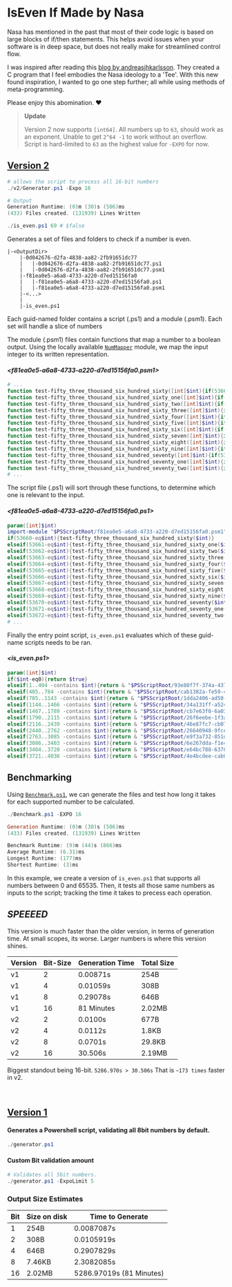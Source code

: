 # IsEven If Made by Nasa
Nasa has mentioned in the past that most of their code logic is based on large blocks of if/then statements. This helps avoid issues when your software is in deep space, but does not really make for streamlined control flow.

I was inspired after reading this [blog by andreasjhkarlsson](https://andreasjhkarlsson.github.io//jekyll/update/2023/12/27/4-billion-if-statements.html). They created a C program that I feel embodies the Nasa ideology to a 'Tee'. With this new found inspiration, I wanted to go one step further; all while using methods of meta-programming.

Please enjoy this abomination. ❤️

> **Update**
> 
> Version 2 now supports `[int64]`. All numbers up to `63`, should work as an exponent. Unable to get `2^64 -1` to work without an overflow. Script is hard-limited to `63` as the highest value for `-EXPO` for now.
>

## [Version 2](./v2/)

```powershell
# allows the script to process all 16-bit numbers
./v2/Generator.ps1 -Expo 16 

# Output
Generation Runtime: (0)m (30)s (506)ms
(433) Files created. (131939) Lines Written
```
```powershell
./is_even.ps1 69 # $false
```

Generates a set of files and folders to check if a number is even.
```directory
|-<OutputDir>
    |-0d042676-d2fa-4838-aa82-2fb91651dc77
    |   |-0d042676-d2fa-4838-aa82-2fb91651dc77.ps1
    |   |-0d042676-d2fa-4838-aa82-2fb91651dc77.psm1
    |-f81ea0e5-a6a8-4733-a220-d7ed15156fa0
    |   |-f81ea0e5-a6a8-4733-a220-d7ed15156fa0.ps1
    |   |-f81ea0e5-a6a8-4733-a220-d7ed15156fa0.psm1
    |-<...>
    |
    |-is_even.ps1
```

Each guid-named folder contains a script (.ps1) and a module (.psm1).
Each set will handle a slice of numbers

The module (.psm1) files contain functions that map a number to a boolean output. Using the locally available [`NumMapper`](v2/NumMapper/README.md) module, we map the input integer to its written representation.

#### *<f81ea0e5-a6a8-4733-a220-d7ed15156fa0.psm1>*
```powershell
# ...
function test-fifty_three_thousand_six_hundred_sixty([int]$int){if(53660-eq$int){return $True}}
function test-fifty_three_thousand_six_hundred_sixty_one([int]$int){if(53661-eq$int){return $False}}
function test-fifty_three_thousand_six_hundred_sixty_two([int]$int){if(53662-eq$int){return $True}}
function test-fifty_three_thousand_six_hundred_sixty_three([int]$int){if(53663-eq$int){return $False}}
function test-fifty_three_thousand_six_hundred_sixty_four([int]$int){if(53664-eq$int){return $True}}
function test-fifty_three_thousand_six_hundred_sixty_five([int]$int){if(53665-eq$int){return $False}}
function test-fifty_three_thousand_six_hundred_sixty_six([int]$int){if(53666-eq$int){return $True}}
function test-fifty_three_thousand_six_hundred_sixty_seven([int]$int){if(53667-eq$int){return $False}}
function test-fifty_three_thousand_six_hundred_sixty_eight([int]$int){if(53668-eq$int){return $True}}
function test-fifty_three_thousand_six_hundred_sixty_nine([int]$int){if(53669-eq$int){return $False}}
function test-fifty_three_thousand_six_hundred_seventy([int]$int){if(53670-eq$int){return $True}}
function test-fifty_three_thousand_six_hundred_seventy_one([int]$int){if(53671-eq$int){return $False}}
function test-fifty_three_thousand_six_hundred_seventy_two([int]$int){if(53672-eq$int){return $True}}
# ...
```

The script file (.ps1) will sort through these functions, to determine which one is relevant to the input.

#### *<f81ea0e5-a6a8-4733-a220-d7ed15156fa0.ps1>*
```Powershell
param([int]$int)
import-module "$PSScriptRoot/f81ea0e5-a6a8-4733-a220-d7ed15156fa0.psm1"
if(53660-eq$int){test-fifty_three_thousand_six_hundred_sixty($int)}
elseif(53661-eq$int){test-fifty_three_thousand_six_hundred_sixty_one($int)}
elseif(53662-eq$int){test-fifty_three_thousand_six_hundred_sixty_two($int)}
elseif(53663-eq$int){test-fifty_three_thousand_six_hundred_sixty_three($int)}
elseif(53664-eq$int){test-fifty_three_thousand_six_hundred_sixty_four($int)}
elseif(53665-eq$int){test-fifty_three_thousand_six_hundred_sixty_five($int)}
elseif(53666-eq$int){test-fifty_three_thousand_six_hundred_sixty_six($int)}
elseif(53667-eq$int){test-fifty_three_thousand_six_hundred_sixty_seven($int)}
elseif(53668-eq$int){test-fifty_three_thousand_six_hundred_sixty_eight($int)}
elseif(53669-eq$int){test-fifty_three_thousand_six_hundred_sixty_nine($int)}
elseif(53670-eq$int){test-fifty_three_thousand_six_hundred_seventy($int)}
elseif(53671-eq$int){test-fifty_three_thousand_six_hundred_seventy_one($int)}
elseif(53672-eq$int){test-fifty_three_thousand_six_hundred_seventy_two($int)}
# ...
```

Finally the entry point script, `is_even.ps1` evaluates which of these guid-name scripts needs to be ran.

#### *<is_even.ps1>*
```powershell
param([int]$int)
if($int-eq0){return $true}
elseif(1..404 -contains $int){return & "$PSScriptRoot/93e80f7f-374a-4370-a670-d0152ddb72be/93e80f7f-374a-4370-a670-d0152ddb72be.ps1" $int}
elseif(405..784 -contains $int){return & "$PSScriptRoot/cab1382a-fe59-428b-bb41-74b267723dc5/cab1382a-fe59-428b-bb41-74b267723dc5.ps1" $int}
elseif(785..1143 -contains $int){return & "$PSScriptRoot/1dda2406-ad50-4bba-b545-55230acd03cf/1dda2406-ad50-4bba-b545-55230acd03cf.ps1" $int}
elseif(1144..1466 -contains $int){return & "$PSScriptRoot/34a131ff-a524-4b96-bb58-2274ea35a5f2/34a131ff-a524-4b96-bb58-2274ea35a5f2.ps1" $int}
elseif(1467..1789 -contains $int){return & "$PSScriptRoot/cb7e63f0-6a03-4218-9d8f-44a95541397e/cb7e63f0-6a03-4218-9d8f-44a95541397e.ps1" $int}
elseif(1790..2115 -contains $int){return & "$PSScriptRoot/26f6eebe-1f3a-447f-996a-7e72dbc3cc0b/26f6eebe-1f3a-447f-996a-7e72dbc3cc0b.ps1" $int}
elseif(2116..2439 -contains $int){return & "$PSScriptRoot/46e87fc7-cb07-43be-9732-94707c272cd3/46e87fc7-cb07-43be-9732-94707c272cd3.ps1" $int}
elseif(2440..2762 -contains $int){return & "$PSScriptRoot/26640948-9fce-48cd-88b7-cecc5f0f92bb/26640948-9fce-48cd-88b7-cecc5f0f92bb.ps1" $int}
elseif(2763..3085 -contains $int){return & "$PSScriptRoot/e9f3a732-851d-4c12-bda9-070f4dfa7ea5/e9f3a732-851d-4c12-bda9-070f4dfa7ea5.ps1" $int}
elseif(3086..3403 -contains $int){return & "$PSScriptRoot/6e267dda-f1e4-4220-8d59-86a25692f61a/6e267dda-f1e4-4220-8d59-86a25692f61a.ps1" $int}
elseif(3404..3720 -contains $int){return & "$PSScriptRoot/e64bc788-6378-4814-81ce-d9292cc93b22/e64bc788-6378-4814-81ce-d9292cc93b22.ps1" $int}
elseif(3721..4036 -contains $int){return & "$PSScriptRoot/4e4bcdee-cab0-4f7e-8500-7af53871c118/4e4bcdee-cab0-4f7e-8500-7af53871c118.ps1" $int}
```

## Benchmarking
Using [`Benchmark.ps1`](Benchmark.ps1), we can generate the files and test how long it takes for each supported number to be calculated.

```powershell
./Benchmark.ps1 -EXPO 16

Generation Runtime: (0)m (30)s (506)ms
(433) Files created. (131939) Lines Written

Benchmark Runtime: (9)m (44)s (866)ms
Average Runtime: (6.31)ms
Longest Runtime: (177)ms
Shortest Runtime: (3)ms
```

In this example, we create a version of `is_even.ps1` that supports all numbers between 0 and 65535. Then, it tests all those same numbers as inputs to the script; tracking the time it takes to precess each operation.

## *SPEEEED*
This version is much faster than the older version, in terms of generation time. At small scopes, its worse. Larger numbers is where this version shines.

| Version | Bit-Size | Generation Time | Total Size |
| ------- | -------- | --------------- | ---------- |
| v1      | 2        | 0.00871s        | 254B       |
| v1      | 4        | 0.01059s        | 308B       |
| v1      | 8        | 0.29078s        | 646B       |
| v1      | 16       | 81 Minutes      | 2.02MB     |
| v2      | 2        | 0.0100s         | 677B       |
| v2      | 4        | 0.0112s         | 1.8KB      |
| v2      | 8        | 0.0701s         | 29.8KB     |
| v2      | 16       | 30.506s         | 2.19MB     |

Biggest standout being 16-bit.
`5286.970s > 30.506s` That is `~173 times` faster in v2.

<br>

## [Version 1](./v1/)
#### Generates a Powershell script, validating all 8bit numbers by default. 

```Powershell
./generator.ps1
```

#### Custom Bit validation amount
```Powershell
# Validates all 5bit numbers.
./generator.ps1 -ExpoLimit 5
```

### Output Size Estimates
| Bit | Size on disk | Time to Generate         |
| --- | ------------ | ------------------------ |
| 1   | 254B         | 0.0087087s               |
| 2   | 308B         | 0.0105919s               |
| 4   | 646B         | 0.2907829s               |
| 8   | 7.46KB       | 2.3082085s               |
| 16  | 2.02MB       | 5286.97019s (81 Minutes) |